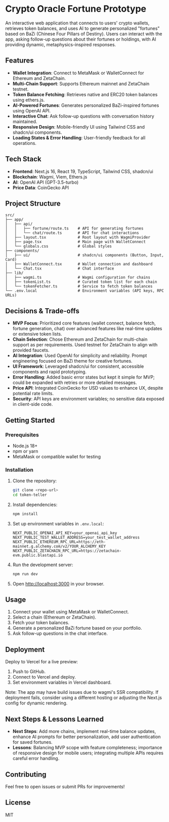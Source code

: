 # Crypto Oracle Fortune Prototype

An interactive web application that connects to users' crypto wallets, retrieves token balances, and uses AI to generate personalized "fortunes" based on BaZi (Chinese Four Pillars of Destiny). Users can interact with the app, asking follow-up questions about their fortunes or holdings, with AI providing dynamic, metaphysics-inspired responses.

## Features

- **Wallet Integration**: Connect to MetaMask or WalletConnect for Ethereum and ZetaChain.
- **Multi-Chain Support**: Supports Ethereum mainnet and ZetaChain testnet.
- **Token Balance Fetching**: Retrieves native and ERC20 token balances using ethers.js.
- **AI-Powered Fortunes**: Generates personalized BaZi-inspired fortunes using OpenAI API.
- **Interactive Chat**: Ask follow-up questions with conversation history maintained.
- **Responsive Design**: Mobile-friendly UI using Tailwind CSS and shadcn/ui components.
- **Loading States & Error Handling**: User-friendly feedback for all operations.

## Tech Stack

- **Frontend**: Next.js 16, React 19, TypeScript, Tailwind CSS, shadcn/ui
- **Blockchain**: Wagmi, Viem, Ethers.js
- **AI**: OpenAI API (GPT-3.5-turbo)
- **Price Data**: CoinGecko API

## Project Structure

```
src/
├── app/
│   ├── api/
│   │   ├── fortune/route.ts    # API for generating fortunes
│   │   └── chat/route.ts       # API for chat interactions
│   ├── layout.tsx              # Root layout with WagmiProvider
│   ├── page.tsx                # Main page with WalletConnect
│   └── globals.css             # Global styles
├── components/
│   ├── ui/                     # shadcn/ui components (Button, Input, Card)
│   ├── WalletConnect.tsx       # Wallet connection and dashboard
│   └── Chat.tsx                # Chat interface
├── lib/
│   ├── wagmi.ts                # Wagmi configuration for chains
│   ├── tokenList.ts            # Curated token list for each chain
│   └── tokenFetcher.ts         # Service to fetch token balances
└── .env.local                  # Environment variables (API keys, RPC URLs)
```

## Decisions & Trade-offs

- **MVP Focus**: Prioritized core features (wallet connect, balance fetch, fortune generation, chat) over advanced features like real-time updates or extensive token lists.
- **Chain Selection**: Chose Ethereum and ZetaChain for multi-chain support as per requirements. Used testnet for ZetaChain to align with provided faucets.
- **AI Integration**: Used OpenAI for simplicity and reliability. Prompt engineering focused on BaZi theme for creative fortunes.
- **UI Framework**: Leveraged shadcn/ui for consistent, accessible components and rapid prototyping.
- **Error Handling**: Added basic error states but kept it simple for MVP; could be expanded with retries or more detailed messages.
- **Price API**: Integrated CoinGecko for USD values to enhance UX, despite potential rate limits.
- **Security**: API keys are environment variables; no sensitive data exposed in client-side code.

## Getting Started

### Prerequisites

- Node.js 18+
- npm or yarn
- MetaMask or compatible wallet for testing

### Installation

1. Clone the repository:
   ```bash
   git clone <repo-url>
   cd token-teller
   ```

2. Install dependencies:
   ```bash
   npm install
   ```

3. Set up environment variables in `.env.local`:
   ```env
   NEXT_PUBLIC_OPENAI_API_KEY=your_openai_api_key
   NEXT_PUBLIC_TEST_WALLET_ADDRESS=your_test_wallet_address
   NEXT_PUBLIC_ETHEREUM_RPC_URL=https://eth-mainnet.g.alchemy.com/v2/YOUR_ALCHEMY_KEY
   NEXT_PUBLIC_ZETACHAIN_RPC_URL=https://zetachain-evm.public.blastapi.io
   ```

4. Run the development server:
   ```bash
   npm run dev
   ```

5. Open [http://localhost:3000](http://localhost:3000) in your browser.

## Usage

1. Connect your wallet using MetaMask or WalletConnect.
2. Select a chain (Ethereum or ZetaChain).
3. Fetch your token balances.
4. Generate a personalized BaZi fortune based on your portfolio.
5. Ask follow-up questions in the chat interface.

## Deployment

Deploy to Vercel for a live preview:

1. Push to GitHub.
2. Connect to Vercel and deploy.
3. Set environment variables in Vercel dashboard.

Note: The app may have build issues due to wagmi's SSR compatibility. If deployment fails, consider using a different hosting or adjusting the Next.js config for dynamic rendering.

## Next Steps & Lessons Learned

- **Next Steps**: Add more chains, implement real-time balance updates, enhance AI prompts for better personalization, add user authentication for saved fortunes.
- **Lessons**: Balancing MVP scope with feature completeness; importance of responsive design for mobile users; integrating multiple APIs requires careful error handling.

## Contributing

Feel free to open issues or submit PRs for improvements!

## License

MIT
